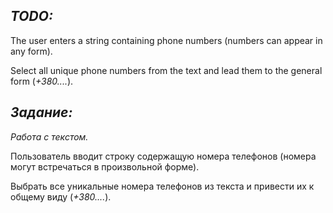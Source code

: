 ***TODO:***
-----------------------------
The user enters a string containing phone numbers (numbers can appear in any form).

Select all unique phone numbers from the text and lead them to the general form (*+380....*).

***Задание:***
-----------------------------
*Работа с текстом.*

Пользователь вводит строку содержащую номера телефонов (номера могут встречаться в произвольной форме). 

Выбрать все уникальные номера телефонов из текста и привести их к общему виду (*+380....*).
